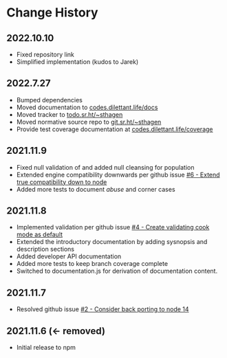 # Change History

## 2022.10.10

* Fixed repository link
* Simplified implementation (kudos to Jarek)

## 2022.7.27

* Bumped dependencies
* Moved documentation to [codes.dilettant.life/docs](https://codes.dilettant.life/docs/konfiguroida)
* Moved tracker to [todo.sr.ht/~sthagen](https://todo.sr.ht/~sthagen/konfiguroida)
* Moved normative source repo to [git.sr.ht/~sthagen](https://git.sr.ht/~sthagen/konfiguroida)
* Provide test coverage documentation at [codes.dilettant.life/coverage](https://codes.dilettant.life/coverage/konfiguroida)

## 2021.11.9

* Fixed null validation of and added null cleansing for population
* Extended engine compatibility downwards per github issue [#6 - Extend true compatibility down to node](https://github.com/sthagen/konfiguroida/issues/6)
* Added more tests to document _abuse_ and corner cases

## 2021.11.8

* Implemented validation per github issue [#4 - Create validating cook mode as default](https://github.com/sthagen/konfiguroida/issues/4)
* Extended the introductory documentation by adding sysnopsis and description sections
* Added developer API documentation
* Added more tests to keep branch coverage complete
* Switched to documentation.js for derivation of documentation content.

## 2021.11.7

* Resolved github issue [#2 - Consider back porting to node 14](https://github.com/sthagen/konfiguroida/issues/2)

## 2021.11.6 (&leftarrow; removed)

* Initial release to npm
